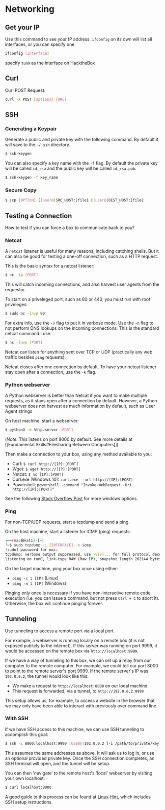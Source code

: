 # Networking

## Get your IP

Use this command to see your IP address. `ifconfig` on its own will list all interfaces, or you can specify one.

```bash
ifconfig [interface]
```

specify `tun0` as the interface on HacktheBox

## Curl

Curl POST Request:

```bash
curl -X POST [options] [URL]
```

## SSH

### Generating a Keypair

Generate a public and private key with the following command. By default it will save to the `~/.ssh` directory.

```bash
$ ssh-keygen
```

You can also specify a key name with the `-f` flag. By default the private key will be called `id_rsa` and the public key will be called `id_rsa.pub`.

```bash
$ ssh-keygen -f key_name
```

### Secure Copy
```bash
$ scp [OPTION] [[user@]SRC_HOST:]file1 [[user@]DEST_HOST:]file2
```

## Testing a Connection

How to test if you can force a box to communicate back to you?

### Netcat

A `netcat` listener is useful for many reasons, including catching shells. But it can also be good for testing a one-off connection, such as a HTTP request.

This is the basic syntax for a netcat listener:

```bash
$ nc -lp [PORT]
```

This will catch incoming connections, and also harvest user agents from the requestor.

To start on a priveleged port, such as 80 or 443, you must run with root priveleges:

```bash
$ sudo nc -lnvp 80
```

For extra info, use the `-v` flag to put it in verbose mode. Use the `-n` flag to not perform DNS lookups on the incoming connections. This is the standard netcat command I use:

```bash
$ nc -lnvp [PORT]
```

Netcat can listen for anything sent over TCP or UDP (practically any web traffic besides `ping` requests).

Netcat closes after one connection by default. To have your netcat listener stay open after a connection, use the `-k` flag.

### Python webserver

A Python webserver is better than Netcat if you want to make multiple requests, as it stays open after a connection by default. However, a Python webserver does not harvest as much information by default, such as User Agent strings

On host machine, start a webserver:

```bash
$ python3 -m http.server [PORT]
```

(*Note:* This listens on port 8000 by default. See more details at [[Fundamental Skills#Filesharing Between Computers]])

Then make a connection to your box, using any method available to you:
- Curl: `$ curl http://[IP]:[PORT]`
- Wget: `$ wget http://[IP]:[PORT]`
- Netcat: `$ nc [IP]:[PORT]`
- Curl.exe (Windows 10): `curl.exe --url http://[IP]:[PORT]`
- Powershell: `powershell -command "Invoke-WebRequest -Uri http://[IP]:[PORT]"`

See the following [Stack Overflow Post](https://serverfault.com/questions/483754/is-there-a-built-in-command-line-tool-under-windows-like-wget-curl) for more windows options.

### Ping

For non-TCP/UDP requests, start a tcpdump and send a ping.

On the host machine, start a listener for ICMP (ping) requests:

```bash
┌──(mac㉿kali)-[~]
└─$ sudo tcpdump -i [INTERFACE] -n icmp
[sudo] password for mac: 
tcpdump: verbose output suppressed, use -v[v]... for full protocol decode
listening on tun0, link-type RAW (Raw IP), snapshot length 262144 bytes
```

On the target machine, ping your box once using either:
- `ping -c 1 [IP]` (Linux)
- `ping -n 1 [IP]` (Windows)

Pinging only once is necessary if you have non-interactive remote code execution (i.e. you can issue a command, but not press `Ctrl + C` to abort it). Otherwise, the box will continue pinging forever.

## Tunneling

Use tunneling to access a remote port via a local port.

For example, a webserver is running locally on a remote box (it is not exposed publicly to the internet). If this server was running on port 9999, it would be accessed on the remote box via `http://localhost:9999`.

If we have a way of tunneling to this box, we can set up a relay from our computer to the remote computer. For example, we could tell our port 8000 to point to the remote server's port 9999. If the remote server's IP was `192.0.0.2`, the tunnel would look like this:
- We make a request to `http://localhost:8000` on our local machine
- This request is forwarded, via a tunnel, to `http://192.0.0.2:9999`

This setup allows us, for example, to access a website in the browser that we may only have been able to interact with previously over command line.

### With SSH

If we have SSH access to this machine, we can use SSH tunneling to accomplish this goal:

```bash
$ ssh -L 8000:localhost:9999 [USER@]192.0.0.2 [-i /path/to/private/key]
```

This assumes the same addresses as above. It will ask us to log in, or use an optional provided private key. Once the SSH connection completes, an SSH terminal will open, and the tunnel will be setup.

You can then 'navigate' to the remote host's 'local' webserver by visiting your own localhost:

```bash
$ curl localhost:8000
```

A good guide to this process can be found at [Linux Hint](https://linuxhint.com/ssh-port-forwarding-linux/), which includes SSH setup instructions.